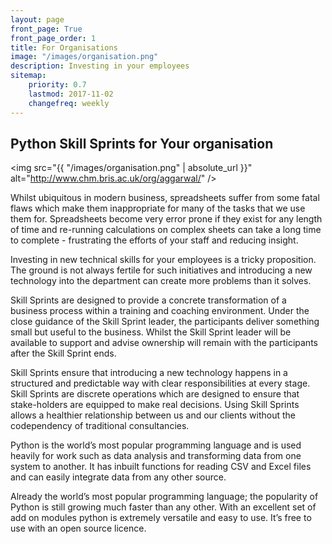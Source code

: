 ```yaml
---
layout: page
front_page: True
front_page_order: 1
title: For Organisations
image: "/images/organisation.png"
description: Investing in your employees
sitemap:
    priority: 0.7
    lastmod: 2017-11-02
    changefreq: weekly
---
```


## Python Skill Sprints for Your organisation

<span class="image right"><img src="{{ "/images/organisation.png" | absolute_url }}" alt="http://www.chm.bris.ac.uk/org/aggarwal/" /></span>

Whilst ubiquitous in modern business, spreadsheets suffer from some fatal flaws which make them inappropriate for many of the tasks that we use them for. Spreadsheets become very error prone if they exist for any length of time and re-running calculations on complex sheets can take a long time to complete - frustrating the efforts of your staff and reducing insight.

Investing in new technical skills for your employees is a tricky proposition. The ground is not always fertile for such initiatives and introducing a new technology into the department can create more problems than it solves.

Skill Sprints are designed to provide a concrete transformation of a business process within a training and coaching environment. Under the close guidance of the Skill Sprint leader, the participants deliver something small but useful to the business. Whilst the Skill Sprint leader will be available to support and advise ownership will remain with the participants after the Skill Sprint ends. 

Skill Sprints ensure that introducing a new technology happens in a structured and predictable way with clear responsibilities at every stage. Skill Sprints are discrete operations which are designed to ensure that stake-holders are equipped to make real decisions. Using Skill Sprints allows a healthier relationship between us and our clients without the codependency of traditional consultancies.

Python is the world’s most popular programming language and is used heavily for work such as data analysis and transforming data from one system to another. It has inbuilt functions for reading CSV and Excel files and can easily integrate data from any other source. 

Already the world’s most popular programming language; the popularity of Python is still growing much faster than any other. With an excellent set of add on modules python is extremely versatile and easy to use. It’s free to use with an open source licence.